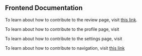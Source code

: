 ## **Frontend Documentation**

To learn about how to contribute to the review page, visit [this link](https://github.com/amoahy15/GenTech/blob/main/Docs/frontend%20docs/Review_components.md).

To learn about how to contribute to the profile page, visit

To learn about how to contribute to the settings page, visit

To learn about how to contribute to navigation, visit [this link](https://github.com/amoahy15/GenTech/blob/main/Docs/frontend%20docs/Nav.md)
